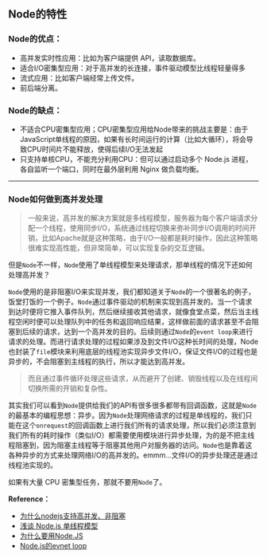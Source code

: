 ## Node的特性

### Node的优点：

- 高并发实时性应用：比如为客户端提供 API，读取数据库。
- 适合I/O密集型应用：对于高并发的长连接，事件驱动模型比线程轻量得多
- 流式应用：比如客户端经常上传文件。
- 前后端分离。

### Node的缺点：

- 不适合CPU密集型应用；CPU密集型应用给Node带来的挑战主要是：由于JavaScript单线程的原因，如果有长时间运行的计算（比如大循环），将会导致CPU时间片不能释放，使得后续I/O无法发起
- 只支持单核CPU，不能充分利用CPU：但可以通过启动多个 Node.js 进程，各自监听一个端口，同时在最外层利用 Nginx 做负载均衡。

---

### Node如何做到高并发处理

> 一般来说，高并发的解决方案就是多线程模型，服务器为每个客户端请求分配一个线程，使用同步I/O，系统通过线程切换来弥补同步I/O调用的时间开销，比如Apache就是这种策略，由于I/O一般都是耗时操作，因此这种策略很难实现高性能，但非常简单，可以实现复杂的交互逻辑。

但是`Node`不一样，`Node`使用了单线程模型来处理请求，那单线程的情况下还如何处理高并发？

​	`Node`使用的是非阻塞I/O来实现并发，我们都知道关于`Node`的一个很著名的例子，饭堂打饭的一个例子。`Node`通过事件驱动的机制来实现到高并发的。当一个请求到达时便将它推入事件队列，然后继续接收其他请求，就像食堂点菜，然后当主线程空闲时便可以处理队列中的任务和返回响应结果，这样做前面的请求甚至不会阻塞到后续的请求，达到一个高并发的目的。后续则通过`Node`的`event loop`来进行请求的处理。而进行请求处理的过程如果涉及到文件I/O这种长时间的处理，Node也封装了`file`模块来利用底层的线程池实现异步文件I/O，保证文件I/O的过程也是异步的，不会阻塞到主线程的执行，所以才能达到高并发。

> 而且通过事件循环处理这些请求，从而避开了创建、销毁线程以及在线程间切换所需的开销和复杂性。

​	其实我们可以看到`Node`提供给我们的API有很多很多都带有回调函数，这就是`Node`的最基本的编程思想：异步。因为`Node`处理网络请求的过程是单线程的，我们只能在这个`onrequest`的回调函数上进行我们所有的请求处理，所以我们必须注意到我们所有的耗时操作（类似I/O）都需要使用模块进行异步处理，为的是不把主线程阻塞到，因为阻塞主线程等于阻塞其他用户对服务器的访问。`Node`也是靠着这各种异步的方式来处理网络I/O的高并发的。emmm...文件I/O的异步处理还是通过线程池实现的。



如果有大量 CPU 密集型任务，那就不要用`Node`了。



**Reference：**

- [为什么nodejs支持高并发、非阻塞](http://wearejq.github.io/2015/07/15/nodejs/)
- [浅谈 Node.js 单线程模型](http://web.jobbole.com/91687/)
- [为什么要用Node.JS](https://bestswifter.com/nodejs)
- [Node.js的evnet loop](https://github.com/creeperyang/blog/issues/26)